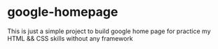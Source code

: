 # google-homepage

This is just a simple project to build google home page for practice my HTML && CSS skills without any framework
